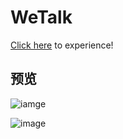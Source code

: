 # WeTalk


[Click here](https://github.com/asche910/WeTalk/blob/master/app/debug/WeTalk.apk?raw=true) to experience!


## 预览


![iamge](https://i.loli.net/2019/07/20/5d32ebc2f1b0722747.gif)



![image](https://i.loli.net/2019/07/20/5d32ebc44209b76260.gif)
